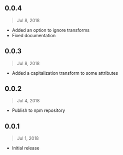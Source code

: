 ## 0.0.4
> Jul 8, 2018

- Added an option to ignore transforms
- Fixed documentation

## 0.0.3
> Jul 8, 2018

- Added a capitalization transform to some attributes

## 0.0.2
> Jul 4, 2018

- Publish to npm repository


## 0.0.1
> Jul 1, 2018

- Initial release
